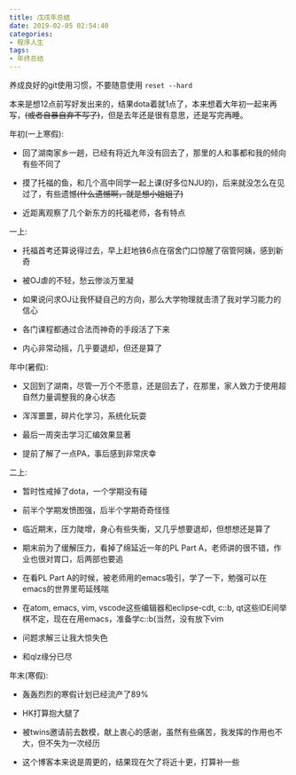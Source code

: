 ```yaml
---
title: 戊戌年总结
date: 2019-02-05 02:54:40
categories:
- 程序人生
tags:
- 年终总结
---
```


养成良好的git使用习惯，不要随意使用 `reset --hard`

本来是想12点前写好发出来的，结果dota着就1点了，本来想着大年初一起来再写，~~(或者自暴自弃不写了)~~，但是去年还是很有意思，还是写完再睡。

年初(一上寒假):

- 回了湖南家乡一趟，已经有将近九年没有回去了，那里的人和事都和我的倾向有些不同了

- 摸了托福的鱼，和几个高中同学一起上课(好多位NJU的)，后来就没怎么在见过了，有些遗憾~~(什么遗憾啊，就是想小姐姐了)~~

- 近距离观察了几个新东方的托福老师，各有特点

一上:

- 托福首考还算说得过去，早上赶地铁6点在宿舍门口惊醒了宿管阿姨，感到新奇

- 被OJ虐的不轻，愁云惨淡万里凝

- 如果说问求OJ让我怀疑自己的方向，那么大学物理就击溃了我对学习能力的信心

- 各门课程都通过合法而神奇的手段活了下来

- 内心非常动摇，几乎要退却，但还是算了

年中(暑假):

- 又回到了湖南，尽管一万个不愿意，还是回去了，在那里，家人致力于使用超自然力量调整我的身心状态

- 浑浑噩噩，碎片化学习，系统化玩耍

- 最后一周突击学习汇编效果显著

- 提前了解了一点PA，事后感到非常庆幸

二上:

- 暂时性戒掉了dota，一个学期没有碰

- 前半个学期发愤图强，后半个学期奇奇怪怪

- 临近期末，压力陡增，身心有些失衡，又几乎想要退却，但想想还是算了

- 期末前为了缓解压力，看掉了绵延近一年的PL Part A，老师讲的很不错，作业也很对胃口，后两部也要追

- 在看PL Part A的时候，被老师用的emacs吸引，学了一下，勉强可以在emacs的世界里苟延残喘

- 在atom, emacs, vim, vscode这些编辑器和eclipse-cdt, c::b, qt这些IDE间举棋不定，现在在用emacs，准备学c::b(当然，没有放下vim

- 问题求解三让我大惊失色

- 和qlz缘分已尽

年末(寒假):

- 轰轰烈烈的寒假计划已经流产了89%

- HK打算抱大腿了

- 被twins邀请前去数模，献上衷心的感谢，虽然有些痛苦，我发挥的作用也不大，但不失为一次经历

- 这个博客本来说是周更的，结果现在欠了将近十更，打算补一些


